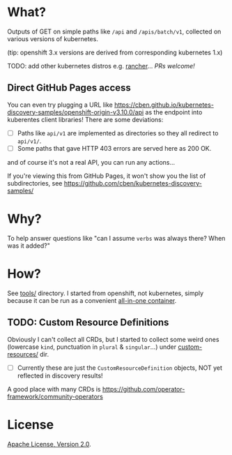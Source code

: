# What?

Outputs of GET on simple paths like `/api` and `/apis/batch/v1`, collected on various versions of kubernetes.

(tip: openshift 3.x versions are derived from corresponding kubernetes 1.x)

TODO: add other kubernetes distros e.g. [rancher](rancher.com)...
*PRs welcome!*

## Direct GitHub Pages access

You can even try plugging a URL like <https://cben.github.io/kubernetes-discovery-samples/openshift-origin-v3.10.0/api>
as the endpoint into kuberentes client libraries!  There are some deviations:

- [ ] Paths like `api/v1` are implemented as directories so they all redirect to `api/v1/`.
- [ ] Some paths that gave HTTP 403 errors are served here as 200 OK.

and of course it's not a real API, you can run any actions...

If you're viewing this from GitHub Pages, it won't show you the list of  subdirectories, see <https://github.com/cben/kubernetes-discovery-samples/>

# Why?

To help answer questions like "can I assume `verbs` was always there? When was it added?"

# How?

See [tools/](tools/) directory.
I started from openshift, not kubernetes, simply because it can be run as a convenient [all-in-one container](https://docs.openshift.org/3.7/getting_started/administrators.html#running-in-a-docker-container).

## TODO: Custom Resource Definitions

Obviously I can't collect all CRDs, but I started to collect some weird ones (lowercase `kind`, punctuation in `plural` & `singular`...) under [custom-resources/](custom-resources/) dir.

- [ ] Currently these are just the `CustomResourceDefinition` objects, NOT yet reflected in discovery results!

A good place with many CRDs is https://github.com/operator-framework/community-operators

# License

[Apache License, Version 2.0](http://www.apache.org/licenses/).
